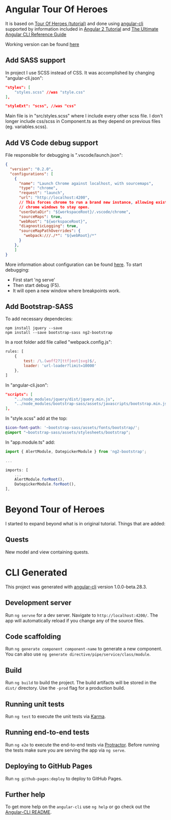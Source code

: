 # Angular Tour Of Heroes

It is based on [Tour Of Heroes (tutorial)](https://angular.io/docs/ts/latest/tutorial/) 
and done using [angular-cli](https://github.com/angular/angular-cli) 
supported by information included in [Angular 2 Tutorial](https://www.sitepoint.com/angular-2-tutorial/) 
and [The Ultimate Angular CLI Reference Guide](https://www.sitepoint.com/ultimate-angular-cli-reference/?utm_source=sitepoint&utm_medium=relatedinline&utm_term=&utm_campaign=relatedauthor)

Working version can be found [here](https://bielik20.github.io/angular-tour-of-heroes/)

## Add SASS support

In project I use SCSS instead of CSS. It was accomplished by changing "angular-cli.json":
```json
"styles": [
    "styles.scss" //was "style.css"
],
```
```json
"styleExt": "scss", //was "css"
```

Main file is in "src/styles.scss" where I include every other scss file.
I don't longer include css/scss in Component.ts as they depend on previous files (eg. variables.scss).

## Add VS Code debug support

File responsible for debugging is ".vscode/launch.json":
```json
{
  "version": "0.2.0",
  "configurations": [
    {
      "name": "Launch Chrome against localhost, with sourcemaps",
      "type": "chrome",
      "request": "launch",
      "url": "http://localhost:4200",
      // This forces chrome to run a brand new instance, allowing existing
      // chrome windows to stay open.
      "userDataDir": "${workspaceRoot}/.vscode/chrome",
      "sourceMaps": true,
      "webRoot": "${workspaceRoot}",
      "diagnosticLogging": true,
      "sourceMapPathOverrides": {
        "webpack:///./*": "${webRoot}/*"
      }
    },
    ]
}
```

More information about configuration can be found [here](https://go.microsoft.com/fwlink/?linkid=830387).
To start debugging:
- First start 'ng serve'
- Then start debug (F5).
- It will open a new window where breakpoints work.

## Add Bootstrap-SASS

To add necessary dependecies:
```
npm install jquery --save
npm install --save bootstrap-sass ng2-bootstrap
```

In a root folder add file called "webpack.config.js":
```javascript
rules: [
    {
        test: /\.(woff2?|ttf|eot|svg)$/,
        loader: 'url-loader?limit=10000'
    },
]
```

In "angular-cli.json":
```json
"scripts": [
    "../node_modules/jquery/dist/jquery.min.js",
    "../node_modules/bootstrap-sass/assets/javascripts/bootstrap.min.js"
],
```

In "style.scss" add at the top:
```scss
$icon-font-path: '~bootstrap-sass/assets/fonts/bootstrap/';
@import "~bootstrap-sass/assets/stylesheets/bootstrap";
```

In "app.module.ts" add:

```typescript
import { AlertModule, DatepickerModule } from 'ng2-bootstrap';

...

imports: [
    ...
    AlertModule.forRoot(),
    DatepickerModule.forRoot(),
],
```

# Beyond Tour of Heroes

I started to expand beyond what is in original tutorial. Things that are added:

## Quests

New model and view containing quests.

# CLI Generated

This project was generated with [angular-cli](https://github.com/angular/angular-cli) version 1.0.0-beta.28.3.


## Development server
Run `ng servne` for a dev server. Navigate to `http://localhost:4200/`. The app will automatically reload if you change any of the source files.

## Code scaffolding

Run `ng generate component component-name` to generate a new component. You can also use `ng generate directive/pipe/service/class/module`.

## Build

Run `ng build` to build the project. The build artifacts will be stored in the `dist/` directory. Use the `-prod` flag for a production build.

## Running unit tests

Run `ng test` to execute the unit tests via [Karma](https://karma-runner.github.io).

## Running end-to-end tests

Run `ng e2e` to execute the end-to-end tests via [Protractor](http://www.protractortest.org/).
Before running the tests make sure you are serving the app via `ng serve`.

## Deploying to GitHub Pages

Run `ng github-pages:deploy` to deploy to GitHub Pages.

## Further help

To get more help on the `angular-cli` use `ng help` or go check out the [Angular-CLI README](https://github.com/angular/angular-cli/blob/master/README.md).

